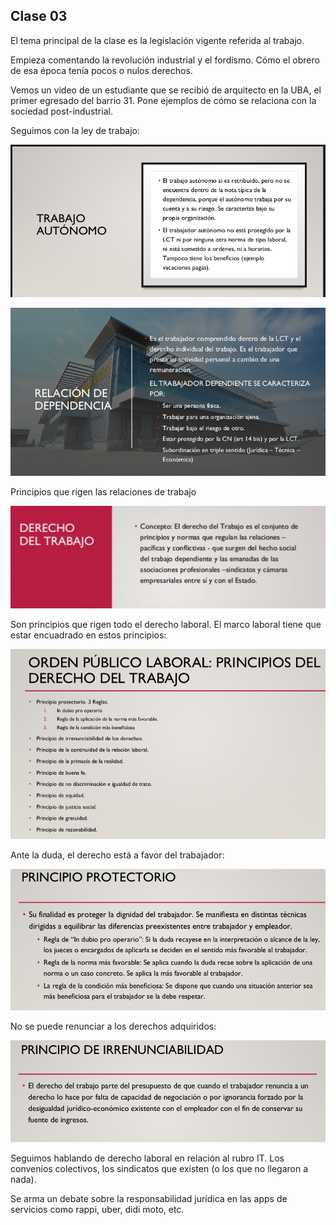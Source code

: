 ## Clase 03

El tema principal de la clase es la legislación vigente referida al trabajo.

Empieza comentando la revolución industrial y el fordismo. Cómo el obrero de esa época tenía pocos o nulos derechos.

Vemos un video de un estudiante que se recibió de arquitecto en la UBA, el primer egresado del barrio 31. Pone ejemplos de cómo se relaciona con la sociedad post-industrial.

Seguimos con la ley de trabajo:

![](./314-assets/ppt-13-tts.png)

![](./314-assets/ppt-14-tts.png)

Principios que rigen las relaciones de trabajo

![](./314-assets/ppt-15-tts.png)

Son principios que rigen todo el derecho laboral. El marco laboral tiene que estar encuadrado en estos principios:

![](./314-assets/ppt-16-tts.png)

Ante la duda, el derecho está a favor del trabajador:

![](./314-assets/ppt-17-tts.png)

No se puede renunciar a los derechos adquiridos:

![](./314-assets/ppt-18-tts.png)

Seguimos hablando de derecho laboral en relación al rubro IT. Los convenios colectivos, los sindicatos que existen (o los que no llegaron a nada).

Se arma un debate sobre la responsabilidad jurídica en las apps de servicios como rappi, uber, didi moto, etc.